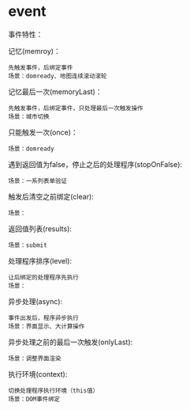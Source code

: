 event
=====

事件特性：

记忆(memroy)：

	先触发事件，后绑定事件
	场景：domready、地图连续滚动滚轮
	
记忆最后一次(memoryLast)：

	先触发事件，后绑定事件，只处理最后一次触发操作
	场景：城市切换
	
只能触发一次(once)：

	场景：domready
	
遇到返回值为false，停止之后的处理程序(stopOnFalse):

	场景：一系列表单验证
	
触发后清空之前绑定(clear):

	场景：
	
返回值列表(results):

	场景：submit
	
处理程序排序(level):

	让后绑定的处理程序先执行
	场景：
	
异步处理(async):

	事件出发后，程序异步执行
	场景：界面显示、大计算操作
	
异步处理之前的最后一次触发(onlyLast):

	场景：调整界面渲染
	
执行环境(context):

	切换处理程序执行环境（this值）
	场景：DOM事件绑定
	
